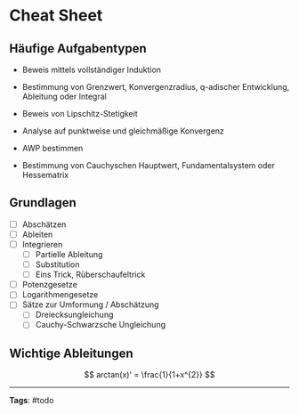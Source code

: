 # Cheat Sheet
## Häufige Aufgabentypen
- Beweis mittels vollständiger Induktion
- Bestimmung von Grenzwert, Konvergenzradius, q-adischer Entwicklung, Ableitung oder Integral
- Beweis von Lipschitz-Stetigkeit
- Analyse auf punktweise und gleichmäßige Konvergenz

- AWP bestimmen
- Bestimmung von Cauchyschen Hauptwert, Fundamentalsystem oder Hessematrix

## Grundlagen
- [ ] Abschätzen
- [ ] Ableiten
- [ ] Integrieren
	- [ ] Partielle Ableitung
	- [ ] Substitution
	- [ ] Eins Trick, Rüberschaufeltrick
- [ ] Potenzgesetze
- [ ] Logarithmengesetze
- [ ] Sätze zur Umformung / Abschätzung
	- [ ] Dreiecksungleichung
	- [ ] Cauchy-Schwarzsche Ungleichung

## Wichtige Ableitungen
$$
arctan(x)' = \frac{1}{1+x^{2}}
$$


---
**Tags**: #todo 